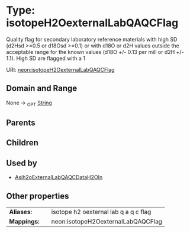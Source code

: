 
# Type: isotopeH2OexternalLabQAQCFlag


Quality flag for secondary laboratory reference materials with high SD (d2Hsd >=0.5 or d18Osd >=0.1) or with d18O or d2H values outside the acceptable range for the known values (d18O +/- 0.13 per mill or d2H +/- 1.1). High SD are flagged with a 1

URI: [neon:isotopeH2OexternalLabQAQCFlag](https://data.neonscience.org/isotopeH2OexternalLabQAQCFlag)


## Domain and Range

None ->  <sub>OPT</sub> [String](types/String.md)

## Parents


## Children


## Used by

 * [Asih2oExternalLabQAQCDataH2OIn](Asih2oExternalLabQAQCDataH2OIn.md)

## Other properties

|  |  |  |
| --- | --- | --- |
| **Aliases:** | | isotope h2 oexternal lab q a q c flag |
| **Mappings:** | | neon:isotopeH2OexternalLabQAQCFlag |

